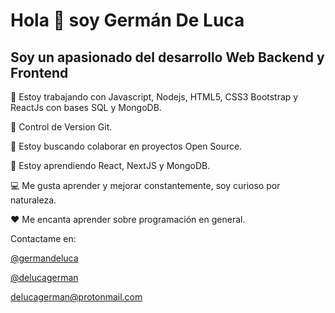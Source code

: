 # Hola 👋 soy Germán De Luca

## Soy un apasionado del desarrollo Web Backend y Frontend


🔭 Estoy trabajando con Javascript, Nodejs, HTML5, CSS3 Bootstrap y ReactJs con bases SQL y MongoDB.

🔀 Control de Version Git.

🤝 Estoy buscando colaborar en proyectos Open Source.

🌱 Estoy aprendiendo React, NextJS y MongoDB.

💻 Me gusta aprender y mejorar constantemente, soy curioso por naturaleza.

❤️ Me encanta aprender sobre programación en general.


Contactame en:

[@germandeluca](https://twitter.com/germandeluca) 

[@delucagerman](https://www.instagram.com/delucagerman/?hl=es)

delucagerman@protonmail.com

